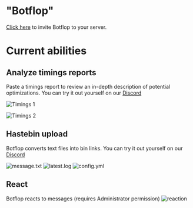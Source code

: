 # "Botflop"
[Click here](https://discord.com/api/oauth2/authorize?client_id=787929894616825867&permissions=0&scope=bot) to invite Botflop to your server.

# Current abilities
## Analyze timings reports
Paste a timings report to review an in-depth description of potential optimizations. You can try it out yourself on our [Discord](https://discord.gg/zsz3PzT)

![Timings 1](https://i.imgur.com/aJfpIzM.png)

![Timings 2](https://i.imgur.com/7JeCa1V.png)

## Hastebin upload
Botflop converts text files into bin links. You can try it out yourself on our [Discord](https://discord.gg/zsz3PzT)

![message.txt](https://i.imgur.com/Q6WIAxp.png)
![latest.log](https://i.imgur.com/Iqao6Yp.png)
![config.yml](https://i.imgur.com/bl9YqK9.png)

## React
Botflop reacts to messages (requires Administrator permission)
![reaction](https://i.imgur.com/o1swgZw.png)
